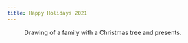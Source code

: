 ```yaml
---
title: Happy Holidays 2021
---
```


<figure>
<img src="/img/emil-drawing/IMG_1545D.jpg" alt="">
<figcaption>Drawing of a family with a Christmas tree and presents.</figcaption>
</figure>